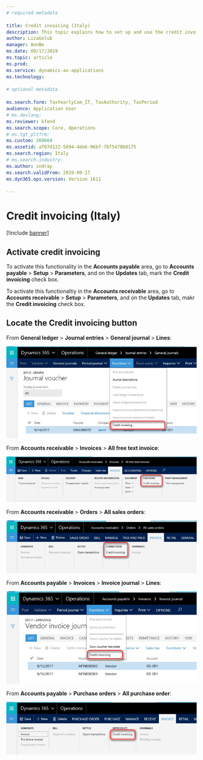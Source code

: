 ```yaml
---
# required metadata

title: Credit invoicing (Italy)
description: This topic explains how to set up and use the credit invoicing functionality in Italy. 
author: LizaGolub
manager: AnnBe
ms.date: 09/17/2019
ms.topic: article
ms.prod: 
ms.service: dynamics-ax-applications
ms.technology: 

# optional metadata

ms.search.form: TaxYearlyCom_IT, TaxAuthority, TaxPeriod
audience: Application User
# ms.devlang: 
ms.reviewer: kfend
ms.search.scope: Core, Operations
# ms.tgt_pltfrm: 
ms.custom: 269664
ms.assetid: af07d122-5694-4de6-96bf-7bf5478b0175
ms.search.region: Italy
# ms.search.industry: 
ms.author: sndray
ms.search.validFrom: 2019-09-17
ms.dyn365.ops.version: Version 1611

---
```


# Credit invoicing (Italy)

[!include [banner](../includes/banner.md)]

## Activate credit invoicing
To activate this functionality in the **Accounts payable** area, go to  **Accounts payable** \> **Setup** \> **Parameters**, and on the **Updates** tab, mark the **Credit invoicing** check box.

To activate this functionaltiy in the **Accounts receivable** area, go to **Accounts receivable** \> **Setup** \> **Parameters**, and on the **Updates** tab, makr the **Credit invoicing** check box.

## Locate the Credit invoicing button

From **General ledger** \> **Journal entries** \> **General journal** \> **Lines**:

![ita-credit-invoicing-gl](./media/ita-credit-invoicing-gl.png)

From **Accounts receivable** \> **Invoices** \> **All free text invoice**:

![ita-credit-invoicing-fti](./media/ita-credit-invoicing-fti.png)

From **Accounts receivable** \> **Orders** \> **All sales orders**:

![ita-credit-invoicing-so](./media/ita-credit-invoicing-so.png)

From **Accounts payable** \> **Invoices** \> **Invoice journal** > **Lines**:

![ita-credit-invoicing-apij](./media/ita-credit-invoicing-apij.png)

From **Accounts payable** \> **Purchase orders** \> **All purchase order**:

![ita-credit-invoicing-po](./media/ita-credit-invoicing-po.png)
